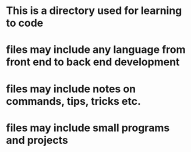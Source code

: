 # This is a directory used for learning to code 

# files may include any language from front end to back end development
# files may include notes on commands, tips, tricks etc.
# files may include small programs and projects




